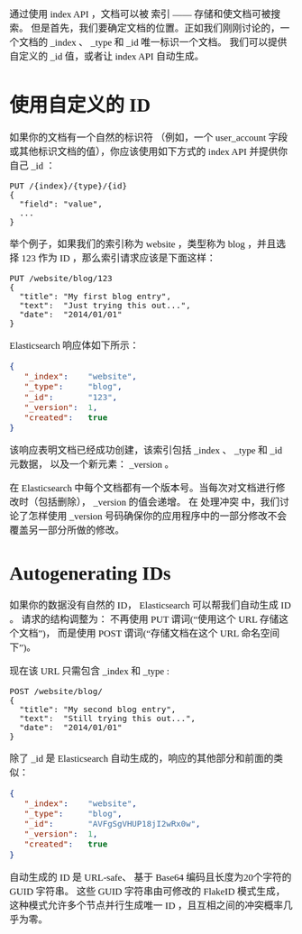 <span  style="font-family: Simsun,serif; font-size: 17px; ">

通过使用 index API ，文档可以被 索引 —— 存储和使文档可被搜索。 但是首先，我们要确定文档的位置。正如我们刚刚讨论的，一个文档的 _index 、 _type 和 _id 唯一标识一个文档。 我们可以提供自定义的 _id 值，或者让 index API 自动生成。

# 使用自定义的 ID

如果你的文档有一个自然的标识符 （例如，一个 user_account 字段或其他标识文档的值），你应该使用如下方式的 index API 并提供你自己 _id ：

~~~
PUT /{index}/{type}/{id}
{
  "field": "value",
  ...
}
~~~

举个例子，如果我们的索引称为 website ，类型称为 blog ，并且选择 123 作为 ID ，那么索引请求应该是下面这样：

~~~
PUT /website/blog/123
{
  "title": "My first blog entry",
  "text":  "Just trying this out...",
  "date":  "2014/01/01"
}
~~~
 
Elasticsearch 响应体如下所示：

~~~json
{
   "_index":    "website",
   "_type":     "blog",
   "_id":       "123",
   "_version":  1,
   "created":   true
}
~~~

该响应表明文档已经成功创建，该索引包括 _index 、 _type 和 _id 元数据， 以及一个新元素： _version 。

在 Elasticsearch 中每个文档都有一个版本号。当每次对文档进行修改时（包括删除）， _version 的值会递增。 在 处理冲突 中，我们讨论了怎样使用 _version 号码确保你的应用程序中的一部分修改不会覆盖另一部分所做的修改。

# Autogenerating IDs

如果你的数据没有自然的 ID， Elasticsearch 可以帮我们自动生成 ID 。 请求的结构调整为： 不再使用 PUT 谓词(“使用这个 URL 存储这个文档”)， 而是使用 POST 谓词(“存储文档在这个 URL 命名空间下”)。

现在该 URL 只需包含 _index 和 _type :

~~~
POST /website/blog/
{
  "title": "My second blog entry",
  "text":  "Still trying this out...",
  "date":  "2014/01/01"
}
~~~

除了 _id 是 Elasticsearch 自动生成的，响应的其他部分和前面的类似：

~~~json
{
   "_index":    "website",
   "_type":     "blog",
   "_id":       "AVFgSgVHUP18jI2wRx0w",
   "_version":  1,
   "created":   true
}
~~~

自动生成的 ID 是 URL-safe、 基于 Base64 编码且长度为20个字符的 GUID 字符串。 这些 GUID 字符串由可修改的 FlakeID 模式生成，这种模式允许多个节点并行生成唯一 ID ，且互相之间的冲突概率几乎为零。



</span>